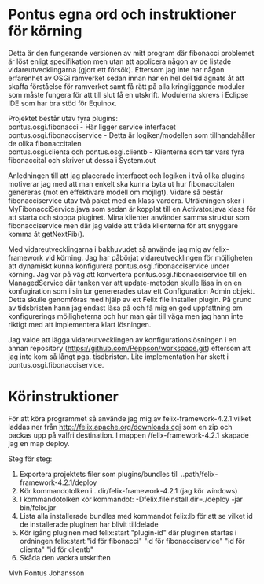 Pontus egna ord och instruktioner för körning
================

Detta är den fungerande versionen av mitt program där fibonacci problemet är löst enligt specifikation men utan att applicera någon av de listade vidareutvecklingarna (gjort ett försök). Eftersom jag inte har någon erfarenhet av OSGi ramverket sedan innan har en hel del tid ägnats åt att skaffa förståelse för ramverket samt få rätt på alla kringliggande moduler som måste fungera för att till slut få en utskrift. Modulerna skrevs i Eclipse IDE som har bra stöd för Equinox.

Projektet består utav fyra plugins:<br/>
pontus.osgi.fibonacci - Här ligger service interfacet<br/>
pontus.osgi.fibonacciservice - Detta är logiken/modellen som tillhandahåller de olika fibonaccitalen<br/>
pontus.osgi.clienta och pontus.osgi.clientb - Klienterna som tar vars fyra fibonaccital och skriver ut dessa i System.out

Anledningen till att jag placerade interfacet och logiken i två olika plugins motiverar jag med att man enkelt ska kunna byta ut hur fibonaccitalen genereras (mot en effektivare modell om möjligt). Vidare så består fibonacciservice utav två paket med en klass vardera. Uträkningen sker i MyFibonacciService.java som sedan är kopplat till en Activator.java klass för att starta och stoppa pluginet. Mina klienter använder samma struktur som fibonacciservice men där jag valde att tråda klienterna för att snyggare komma åt getNextFib().

Med vidareutvecklingarna i bakhuvudet så använde jag mig av felix-framework vid körning. Jag har påbörjat vidareutvecklingen för möjligheten att dynamiskt kunna konfigurera pontus.osgi.fibonacciservice under körning. Jag var på väg att konvertera pontus.osgi.fibonacciservice till en ManagedService där tanken var att update-metoden skulle läsa in en en konfugiration som i sin tur genererades utav ett Configuration Admin objekt. Detta skulle genomföras med hjälp av ett  Felix file installer plugin. På grund av tidsbristen hann jag endast läsa på och få mig en god uppfattning om konfigurerings möjligheterna och hur man går till väga men jag hann inte riktigt med att implementera klart lösningen.

Jag valde att lägga vidareutvecklingen av konfigurationslösningen i en annan repository (https://github.com/Peppson/workspace.git) eftersom att jag inte kom så långt pga. tisdbristen. Lite implementation har skett i pontus.osgi.fibonacciservice.

Körinstruktioner
================================================================================

För att köra programmet så använde jag mig av felix-framework-4.2.1 vilket laddas ner från http://felix.apache.org/downloads.cgi som en zip och packas upp på valfri destination. I mappen /felix-framework-4.2.1 skapade jag en map deploy.

Steg för steg:<br/>
1. Exportera projektets filer som plugins/bundles till ..path/felix-framework-4.2.1/deploy<br/>
2. Kör kommandotolken i ..dir/felix-framework-4.2.1 (jag kör windows)<br/>
3. I kommandotolken kör kommandot: -Dfelix.fileinstall.dir=./deploy -jar bin/felix.jar<br/>
4. Lista alla installerade bundles med kommandot felix:lb för att se vilket id de installerade pluginen har blivit tilldelade <br/>
5. Kör igång pluginen med felix:start "plugin-id" där pluginen startas i ordningen felix:start:"id för fibonacci" "id för fibonacciservice" "id för clienta" "id för clientb"<br/>
6. Skåda den vackra utskriften<br/>

Mvh Pontus Johansson


